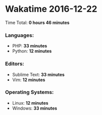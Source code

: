 # Wakatime 2016-12-22

Time Total: **0 hours 46 minutes**

### Languages:
- PHP: **33 minutes** 
- Python: **12 minutes** 

### Editors:
- Sublime Text: **33 minutes** 
- Vim: **12 minutes** 

### Operating Systems:
- Linux: **12 minutes** 
- Windows: **33 minutes** 

